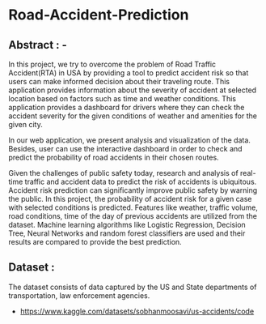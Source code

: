# Road-Accident-Prediction

## Abstract : -

In this project, we try to overcome the problem of Road Traffic Accident(RTA) in USA by providing a tool to predict accident risk so that users can make informed decision about their traveling route. This application provides information about the severity of accident at selected location based on factors such as time and weather conditions. This application provides a dashboard for drivers where they can check the accident severity for the given conditions of weather and amenities for the given  city. 
      
In our web application, we present analysis and visualization of the data. Besides, user can use the interactive dashboard in order to check and predict the probability of road accidents in their chosen routes.

Given the challenges of public safety today, research and analysis of real-time traffic and accident data to predict the risk of accidents is ubiquitous. Accident risk prediction can significantly improve public safety by warning the public. In this project, the probability of accident risk for a given case with selected conditions is predicted. Features like weather, traffic volume, road conditions, time of the day of previous accidents are utilized from the dataset. Machine learning algorithms like Logistic Regression,  Decision Tree, Neural Networks and random forest classifiers are used and their results are compared to provide the best prediction.

## Dataset : 
The dataset consists of data captured by the US and State departments
of transportation, law enforcement agencies.
* https://www.kaggle.com/datasets/sobhanmoosavi/us-accidents/code
   
